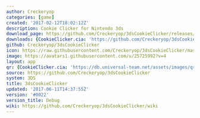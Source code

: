 ```yaml
---
author: Creckeryop
categories: [game]
created: '2017-02-12T18:02:12Z'
description: Cookie Clicker for Nintendo 3ds
download_page: https://github.com/Creckeryop/3dsCookieClicker/releases/tag/%230022
downloads: {CookieClicker.cia: 'https://github.com/Creckeryop/3dsCookieClicker/releases/download/%230022/CookieClicker.cia'}
github: Creckeryop/3dsCookieClicker
icon: https://raw.githubusercontent.com/Creckeryop/3dsCookieClicker/master/logo.png
image: https://avatars1.githubusercontent.com/u/25725992?v=4
layout: app
qr: {CookieClicker.cia: 'https://db.universal-team.net/assets/images/qr/cookieclicker.cia.png'}
source: https://github.com/Creckeryop/3dsCookieClicker
system: 3DS
title: 3dsCookieClicker
updated: '2017-06-11T14:37:55Z'
version: '#0022'
version_title: Debug
wiki: https://github.com/Creckeryop/3dsCookieClicker/wiki
---
```

